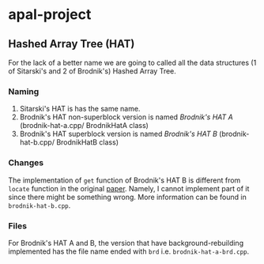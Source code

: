 # apal-project
## Hashed Array Tree (HAT)
For the lack of a better name we are going to called all the data structures (1 of Sitarski's and 2 of Brodnik's) Hashed Array Tree.
### Naming
1. Sitarski's HAT is has the same name.
2. Brodnik's HAT non-superblock version is named *Brodnik's HAT A* (brodnik-hat-a.cpp/ BrodnikHatA class)
3. Brodnik's HAT superblock version is named *Brodnik's HAT B* (brodnik-hat-b.cpp/ BrodnikHatB class)
### Changes
The implementation of ```get``` function of Brodnik's HAT B is different from ```locate``` function in the original [paper](https://sedgewick.io/wp-content/themes/sedgewick/papers/1999Optimal.pdf). Namely, I cannot implement part of it since there might be something wrong. More information can be found in ```brodnik-hat-b.cpp```.
### Files
For Brodnik's HAT A and B, the version that have background-rebuilding implemented has the file name ended with ```brd``` i.e. ```brodnik-hat-a-brd.cpp```.
